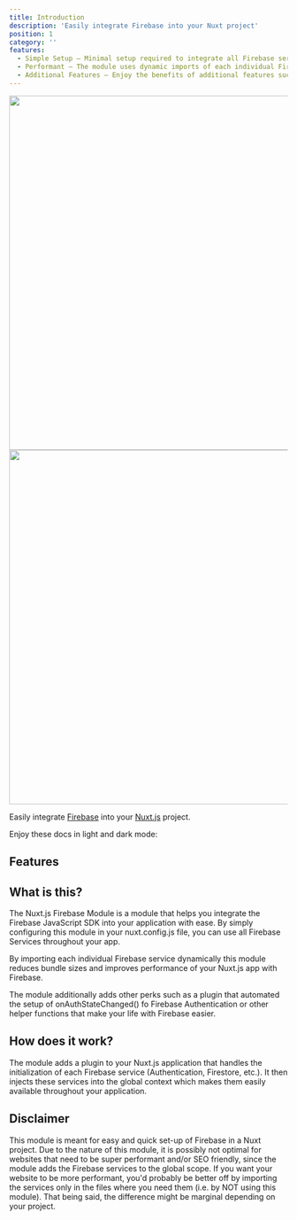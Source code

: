 ```yaml
---
title: Introduction
description: 'Easily integrate Firebase into your Nuxt project'
position: 1
category: ''
features:
  - Simple Setup – Minimal setup required to integrate all Firebase services into your Nuxt.js application.
  - Performant – The module uses dynamic imports of each individual Firebase service to reduce bundle sizes and  improve performance.
  - Additional Features – Enjoy the benefits of additional features such as automated setup of .onAuthStateChanged() for Firebase Authentication and more.
---
```


<img src="/preview.png" class="light-img" width="1280" height="640" alt="" />
<img src="/preview-dark.png" class="dark-img" width="1280" height="640" alt=""/>

Easily integrate [Firebase](https://firebase.google.com) into your [Nuxt.js](https://nuxtjs.org) project.

<alert>
<p class="flex items-center">Enjoy these docs in light and dark mode:&nbsp;<app-color-switcher class="inline-flex ml-2"></app-color-switcher></p>
</alert>

## Features

<list :items="features"></list>

## What is this?

The Nuxt.js Firebase Module is a module that helps you integrate the Firebase JavaScript SDK into your application with ease. By simply configuring this module in your nuxt.config.js file, you can use all Firebase Services throughout your app.

By importing each individual Firebase service dynamically this module reduces bundle sizes and improves performance of your Nuxt.js app with Firebase.

The module additionally adds other perks such as a plugin that automated the setup of onAuthStateChanged() fo Firebase Authentication or other helper functions that make your life with Firebase easier.

## How does it work?

The module adds a plugin to your Nuxt.js application that handles the initialization of each Firebase service (Authentication, Firestore, etc.). It then injects these services into the global context which makes them easily available throughout your application.

## Disclaimer

This module is meant for easy and quick set-up of Firebase in a Nuxt project. Due to the nature of this module, it is possibly not optimal for websites that need to be super performant and/or SEO friendly, since the module adds the Firebase services to the global scope. If you want your website to be more performant, you'd probably be better off by importing the services only in the files where you need them (i.e. by NOT using this module). That being said, the difference might be marginal depending on your project.